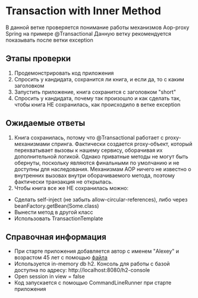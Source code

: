# Transaction with Inner Method
В данной ветке проверяется понимание работы механизмов Aop-proxy Spring на примере @Transactional
Данную ветку рекомендуется показывать после ветки exception

## Этапы проверки
1. Продемонстрировать код приложения
2. Спросить у кандидата, сохранится ли книга, и если да, то с каким заголовком
3. Запустить приложение, книга сохранится с заголовком "short"
4. Спросить у кандидата, почему так произошло и как сделать так, чтобы книга НЕ сохранилась, как происходило в ветке exception

## Ожидаемые ответы
1. Книга сохранилась, потому что @Transactional работает с proxy-механизмами спринга. Фактически создается proxy-объект,
который перехватывает вызовы к нашему сервису, оборачивая их дополнительной логикой. Однако приватные методы не могут быть обернуты,
поскольку являются финальными по умолчанию и не доступны для наследования. Механизмам AOP ничего не известно о внутренних
вызовах внутри оборачиваемого метода, поэтому фактически транзакция не открылась.
2. Чтобы книга все же НЕ сохранилась можно:
- Сделать self-inject (не забыть allow-circular-references), либо через beanFactory.getBean(Some.class)
- Вынести метод в другой класс
- Использовать TransactionTemplate

## Справочная информация
- При старте приложения добавляется автор с именем "Alexey" и возрастом 45 лет с помощью [файла](./src/main/resources/data.sql)
- Используется in-memory db h2. Консоль для работы с базой доступна по адресу: http://localhost:8080/h2-console
- Open session in view = false
- Код запускается с помощью CommandLineRunner при старте приложения